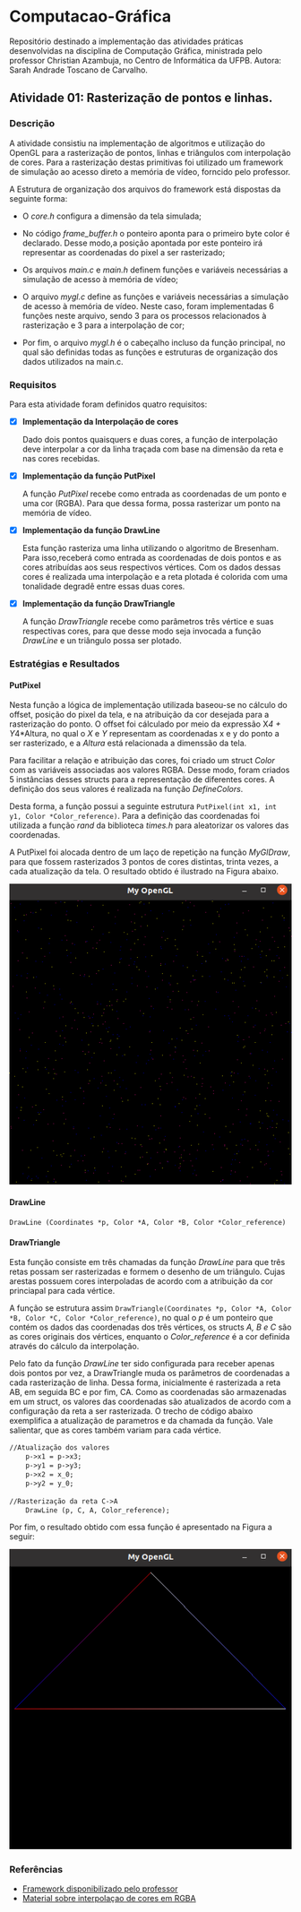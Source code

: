 # Computacao-Gráfica
Repositório destinado a implementação das atividades práticas desenvolvidas na disciplina de Computação Gráfica, ministrada pelo professor Christian Azambuja, no Centro de Informática da UFPB.
Autora: Sarah Andrade Toscano de Carvalho.

## Atividade 01: Rasterização de pontos e linhas. 
### Descrição
   A atividade consistiu na implementação de algoritmos e utilização do OpenGL para a rasterização de pontos, linhas e triângulos com interpolação de cores. Para a rasterização destas primitivas foi utilizado um framework de simulação ao acesso direto a memória de vídeo, forncido pelo professor.  
  
   A Estrutura de organização dos arquivos do framework está dispostas da seguinte forma:
   * O *core.h* configura a dimensão da tela simulada;  
   
   * No código *frame_buffer.h* o ponteiro aponta para o primeiro byte color é declarado. Desse modo,a posição apontada por este ponteiro irá representar as coordenadas do pixel a ser rasterizado;  
   
   * Os arquivos *main.c* e *main.h* definem funções e variáveis necessárias a simulação de acesso à memória de vídeo;
   
   * O arquivo *mygl.c* define as funções e variáveis necessárias a simulação de acesso à memória de vídeo. Neste caso, foram implementadas 6 funções neste arquivo, sendo 3 para os processos relacionados à rasterização e 3 para a interpolação de cor;  
   
   * Por fim, o arquivo *mygl.h* é o cabeçalho incluso da função principal, no qual são definidas todas as funções e estruturas de organização dos dados utilizados na main.c.
  
### Requisitos

Para esta atividade foram definidos quatro requisitos:

- [x] **Implementação da Interpolação de cores**  

  Dado dois pontos quaisquers e duas cores, a função de interpolação deve interpolar a cor da linha traçada com base na dimensão da reta e nas cores recebidas.
  
- [x] **Implementação da função PutPixel**  

  A função *PutPixel* recebe como entrada as coordenadas de um ponto e uma cor (RGBA). Para que dessa forma, possa rasterizar um ponto na memória de vídeo.
  
- [x] **Implementação da função DrawLine**

  Esta função rasteriza uma linha utilizando o algoritmo de Bresenham. Para isso,receberá como entrada as coordenadas de dois pontos e as cores atribuídas aos seus respectivos vértices. Com os dados dessas cores é realizada uma interpolação e a reta plotada é colorida com uma tonalidade degradê entre essas duas cores. 

- [x] **Implementação da função DrawTriangle**

  A função *DrawTriangle* recebe como parâmetros três vértice e suas respectivas cores, para que desse modo seja invocada a função *DrawLine* e un triângulo possa ser plotado.

### Estratégias e Resultados

#### PutPixel
   Nesta função a lógica de implementação utilizada baseou-se no cálculo do offset, posição do pixel da tela, e na atribuição da cor desejada para a rasterização do ponto. O offset foi cálculado por meio da expressão 
   X*4 + Y*4*Altura, no qual o *X* e *Y* representam as coordenadas x e y do ponto a ser rasterizado, e a *Altura* está relacionada a dimenssão da tela.
   
   Para facilitar a relação e atribuição das cores, foi criado um struct *Color* com as variáveis associadas aos valores RGBA. Desse modo, foram criados 5 instâncias desses structs para a representação de diferentes cores. A definição dos seus valores é realizada na função *DefineColors*.
  
  Desta forma, a função possui a seguinte estrutura `PutPixel(int x1, int y1, Color *Color_reference)`. Para a definição das coordenadas foi utilizada a função *rand* da biblioteca *times.h* para aleatorizar os valores das coordenadas. 
  
  A PutPixel foi alocada dentro de um laço de repetição na função *MyGlDraw*, para que fossem rasterizados 3 pontos de cores distintas, trinta vezes, a cada atualização da tela. O resultado obtido é ilustrado na Figura abaixo.
  
  <p align="center">
  <img src="https://github.com/SAndradeTC/Computacao-Grafica/blob/master/pontos.png">
</p>

#### DrawLine

`DrawLine (Coordinates *p, Color *A, Color *B, Color *Color_reference)`


#### DrawTriangle
Esta função consiste em três chamadas da função *DrawLine* para que três retas possam ser rasterizadas e formem o desenho de um triângulo. Cujas arestas possuem cores interpoladas de acordo com a atribuição da cor princiapal para cada vértice. 

A função se estrutura assim `DrawTriangle(Coordinates *p, Color *A, Color *B, Color *C, Color *Color_reference)`, no qual o *p* é um ponteiro que contém os dados das coordenadas dos três vértices, os structs *A, B e C* são as cores originais dos vértices, enquanto o *Color_reference* é a cor definida através do cálculo da interpolação.

Pelo fato da função *DrawLine* ter sido configurada para receber apenas dois pontos por vez, a DrawTriangle muda os parâmetros de coordenadas a cada rasterização de linha. Dessa forma, inicialmente é rasterizada a reta AB, em seguida BC e por fim, CA. Como as coordenadas são armazenadas em um struct, os valores das coordenadas são atualizados de acordo com a configuração da reta a ser rasterizada. O trecho de código abaixo exemplifica a atualização de parametros e da chamada da função. Vale salientar, que as cores também variam para cada vértice. 

```
//Atualização dos valores
    p->x1 = p->x3;
    p->y1 = p->y3;
    p->x2 = x_0;
    p->y2 = y_0;

//Rasterização da reta C->A
    DrawLine (p, C, A, Color_reference); 
```

Por fim, o resultado obtido com essa função é apresentado na Figura a seguir:

  <p align="center">
  <img src="https://github.com/SAndradeTC/Computacao-Grafica/blob/master/triangulo.png">
</p>


### Referências

- [Framework disponibilizado pelo professor](https://github.com/capagot/icg/tree/master/mygl_framework)
- [Material sobre interpolaçao de cores em RGBA](http://letslearnbits.blogspot.com/2014/10/icgt1-interpolacao-de-cores.html)


